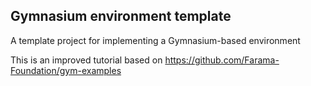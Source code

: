 
## Gymnasium environment template

A template project for implementing a Gymnasium-based environment

This is an improved tutorial based on https://github.com/Farama-Foundation/gym-examples 